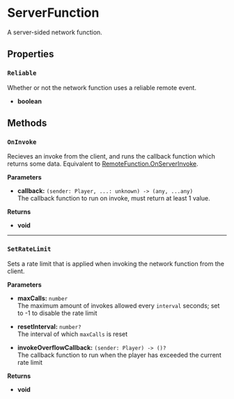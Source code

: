 # ServerFunction <Badge type="danger" text="server" />

A server-sided network function.

## Properties

### `Reliable` <Badge type="tip" text="read only" />

Whether or not the network function uses a reliable remote event.

* **boolean**

## Methods

### `OnInvoke`

Recieves an invoke from the client, and runs the callback function which returns some data. Equivalent to [RemoteFunction.OnServerInvoke](https://create.roblox.com/docs/reference/engine/classes/RemoteFunction#OnServerInvoke).

**Parameters**

* **callback:** `(sender: Player, ...: unknown) -> (any, ...any)`\
The callback function to run on invoke, must return at least 1 value.

**Returns**

* **void**

---

### `SetRateLimit`

Sets a rate limit that is applied when invoking the network function from the client.

**Parameters**

* **maxCalls:** `number`\
The maximum amount of invokes allowed every `interval` seconds; set to -1 to disable the rate limit

* **resetInterval:** `number?`\
The interval of which `maxCalls` is reset

* **invokeOverflowCallback:** `(sender: Player) -> ()?`\
The callback function to run when the player has exceeded the current rate limit

**Returns**

* **void**